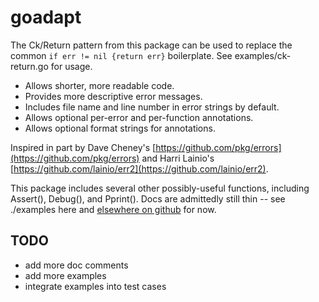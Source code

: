 # goadapt

The Ck/Return pattern from this package can be used to replace the
common `if err != nil {return err}` boilerplate.  See
examples/ck-return.go for usage.

- Allows shorter, more readable code.
- Provides more descriptive error messages.  
- Includes file name and line number in error strings by default.  
- Allows optional per-error and per-function annotations.  
- Allows optional format strings for annotations.  

Inspired in part by Dave Cheney's
[https://github.com/pkg/errors](https://github.com/pkg/errors) and Harri
Lainio's [https://github.com/lainio/err2](https://github.com/lainio/err2).

This package includes several other possibly-useful functions,
including Assert(), Debug(), and Pprint().  Docs are admittedly still
thin -- see ./examples here and [elsewhere on
github](https://github.com/search?q=github.com%2Fstevegt%2Fgoadapt+extension%3A.go&type=Code&ref=advsearch&l=&l=) for now.

## TODO

- add more doc comments
- add more examples
- integrate examples into test cases
